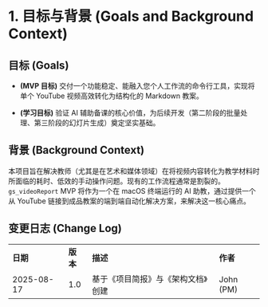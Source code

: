 # 1. 目标与背景 (Goals and Background Context)

## 目标 (Goals)

- **(MVP 目标)** 交付一个功能稳定、能融入您个人工作流的命令行工具，实现将单个 YouTube 视频高效转化为结构化的 Markdown 教案。
    
- **(学习目标)** 验证 AI 辅助备课的核心价值，为后续开发（第二阶段的批量处理、第三阶段的幻灯片生成）奠定坚实基础。
    

## 背景 (Background Context)

本项目旨在解决教师（尤其是在艺术和媒体领域）在将视频内容转化为教学材料时所面临的耗时、低效的手动操作问题。现有的工作流程通常是割裂的。`gs_videoReport` MVP 将作为一个在 macOS 终端运行的 AI 助教，通过提供一个从 YouTube 链接到成品教案的端到端自动化解决方案，来解决这一核心痛点。

## 变更日志 (Change Log)

|   |   |   |   |
|---|---|---|---|
|**日期**|**版本**|**描述**|**作者**|
|2025-08-17|1.0|基于《项目简报》与《架构文档》创建|John (PM)|
